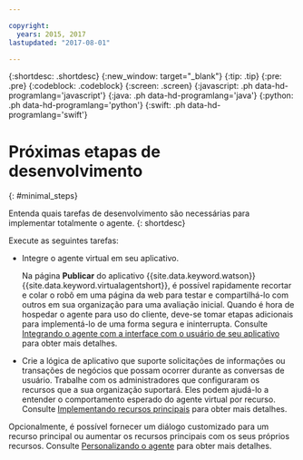 ```yaml
---

copyright:
  years: 2015, 2017
lastupdated: "2017-08-01"

---
```


{:shortdesc: .shortdesc}
{:new_window: target="_blank"}
{:tip: .tip}
{:pre: .pre}
{:codeblock: .codeblock}
{:screen: .screen}
{:javascript: .ph data-hd-programlang='javascript'}
{:java: .ph data-hd-programlang='java'}
{:python: .ph data-hd-programlang='python'}
{:swift: .ph data-hd-programlang='swift'}

# Próximas etapas de desenvolvimento
{: #minimal_steps}

Entenda quais tarefas de desenvolvimento são necessárias para implementar totalmente o agente.
{: shortdesc}

Execute as seguintes tarefas:

- Integre o agente virtual em seu aplicativo.

    Na página **Publicar** do aplicativo {{site.data.keyword.watson}} {{site.data.keyword.virtualagentshort}},
é possível rapidamente recortar e colar o robô em uma página da web para testar e compartilhá-lo com outros em sua organização para uma avaliação inicial. Quando é
hora de hospedar o agente para uso do cliente, deve-se tomar etapas adicionais para implementá-lo de uma forma segura e ininterrupta. Consulte
[Integrando o agente com a interface com o usuário de seu aplicativo](/docs/services/virtual-agent/integrate.html) para obter mais detalhes.

- Crie a lógica de aplicativo que suporte solicitações de informações ou transações de negócios que possam ocorrer durante as conversas de usuário. Trabalhe com
os administradores que configuraram os recursos que a sua organização suportará. Eles podem ajudá-lo a entender o comportamento esperado do agente virtual por recurso. Consulte
[Implementando recursos principais](/docs/services/virtual-agent/impl_intents.html) para obter mais detalhes.

Opcionalmente, é possível fornecer um diálogo customizado para um recurso principal ou aumentar os recursos principais com os seus próprios recursos. Consulte
[Personalizando o agente](/docs/services/virtual-agent/personalize.html) para obter mais detalhes.

